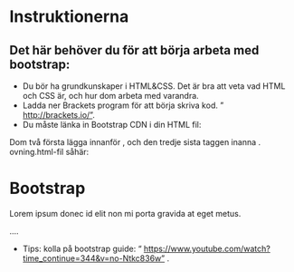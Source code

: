# Instruktionerna
## Det här behöver du för att börja arbeta med bootstrap:
* Du bör ha grundkunskaper i HTML&CSS. Det är bra att veta vad HTML och CSS är, och hur dom arbeta med varandra.
* Ladda ner Brackets program för att börja skriva kod. ” http://brackets.io/”.  
* Du måste länka in Bootstrap CDN i din HTML fil:
<!-- Bootstrap CDN -->
Dom två första lägga innanför <head></head>, och den tredje sista taggen inanna </body>.
ovning.html-fil såhär: 
<!DOCTYPE html>
<html lang="en">
<head>
  <title>Bootstrap Example</title>
  <!-- Latest compiled and minified CSS -->
<link rel="stylesheet" href="https://maxcdn.bootstrapcdn.com/bootstrap/3.3.7/css/bootstrap.min.css" integrity="sha384-BVYiiSIFeK1dGmJRAkycuHAHRg32OmUcww7on3RYdg4Va+PmSTsz/K68vbdEjh4u" crossorigin="anonymous">
<!-- Optional theme -->
<link rel="stylesheet" href="https://maxcdn.bootstrapcdn.com/bootstrap/3.3.7/css/bootstrap-theme.min.css" integrity="sha384-rHyoN1iRsVXV4nD0JutlnGaslCJuC7uwjduW9SVrLvRYooPp2bWYgmgJQIXwl/Sp" crossorigin="anonymous">
  
</head>
<body>
	<h1>Bootstrap</h1>
	<p>Lorem ipsum donec id elit non mi porta gravida at eget metus.</p>
	<p>....</p>


<!-- Latest compiled and minified JavaScript -->
<script src="https://maxcdn.bootstrapcdn.com/bootstrap/3.3.7/js/bootstrap.min.js" integrity="sha384-Tc5IQib027qvyjSMfHjOMaLkfuWVxZxUPnCJA7l2mCWNIpG9mGCD8wGNIcPD7Txa" crossorigin="anonymous"></script>
</body>
</html>

* Tips: kolla på bootstrap guide: “ https://www.youtube.com/watch?time_continue=344&v=no-Ntkc836w” .  



